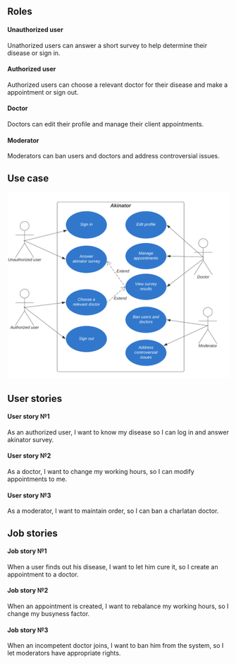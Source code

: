## Roles
#### Unauthorized user
Unathorized users can answer a short survey to help determine their disease or sign in.
#### Authorized user
Authorized users can choose a relevant doctor for their disease and make a appointment or sign out.
#### Doctor
Doctors can edit their profile and manage their client appointments.
#### Moderator
Moderators can ban users and doctors and address controversial issues.

## Use case
![use cases](https://github.com/kibrq/se-practice/blob/task-4/img/use-cases.png)
## User stories

#### User story №1
As an authorized user, I want to know my disease so I can log in and answer akinator survey.

#### User story №2
As a doctor, I want to change my working hours, so I can modify appointments to me.

#### User story №3
As a moderator, I want to maintain order, so I can ban a charlatan doctor.

## Job stories

#### Job story №1
When a user finds out his disease, I want to let him cure it, so I create an appointment to a doctor.

#### Job story №2
When an appointment is created, I want to rebalance my working hours, so I change my busyness factor.

#### Job story №3
When an incompetent doctor joins, I want to ban him from the system, so I let moderators have appropriate rights.
